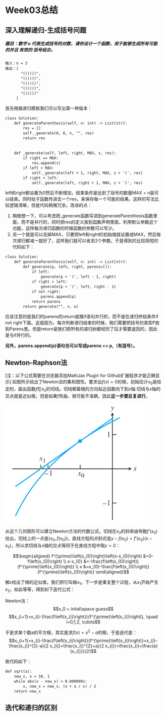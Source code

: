 # Week03总结

## 深入理解递归-生成括号问题
##### 题目：数字 n 代表生成括号的对数，请你设计一个函数，用于能够生成所有可能的并且 有效的 括号组合。
```
输入：n = 3
输出：[
       "((()))",
       "(()())",
       "(())()",
       "()(())",
       "()()()"
     ]
```
首先根据递归模板我们可以写出第一种版本：
```
class Solution:
    def generateParenthesis(self, n: int) -> List[str]:
        res = []
        self._generate(0, 0, n, "", res)
        return res


    def _generate(self, left, right, MAX, s, res):
        if right == MAX:
            res.append(s)
        if left < MAX:
            self._generate(left + 1, right, MAX, s + '(', res)
        if right < left:
            self._generate(left, right + 1, MAX, s + ')', res)
```
left和right都设置为0然后不断增加，结束条件是达到了括号的数量MAX = n就可以结束。同时给子函数传进去一个res，来保存每一个可能的结果。这样的写法比较逻辑清晰，但是代码稍微冗余。改进的点：
1. 稍微想一下，可以考虑把_generate函数写进到generateParenthesis函数里面，而不是并行的，同时把res的定义放到函数声明里面，利用默认参数这个功能，这样每次递归函数的时候函数的参数可以写少。
2. 另一个就是可以去掉MAX，只要把left和right的初始值就设置成MAX，然后每次递归都减一就好了，这样我们就可以省去2个参数。于是得到的比较简短的代码如下：
```
class Solution:
    def generateParenthesis(self, n: int) -> List[str]:
        def generate(p, left, right, parens=[]):
            if left:
                generate(p + '(', left - 1, right)
            if right > left:
                generate(p + ')', left, right - 1)
            if not right:
                parens.append(p)
            return parens
        return generate("", n, n)
```
应该注意的是我们的parens的return是跟if语句并行的，而不是在递归终结条件if not right下面。这是因为，每次判断递归结束的时候，我们需要把括号的类型P放到Parens里。但是return是我们把所有的递归树都经历了后才需要返回的，因此是与if并行的。

**另外，parens.append(p)语句也可以写成parens += p,（有逗号）。**


## Newton-Raphson法
[注：以下公式需要在浏览器添加MathJax Plugin for Github扩展程序才能正确显示]
如图所示给出了Newton法的集和图性。要求出$f(x) = 0$的根，初始估计$x_0$是给定的，画出函数$f$在$x_0$的切线。切线朝着根的方向贴近函数向下到$x$轴.切线与$x$轴的交点就是近似根，但是如果$f$弯曲，很可能不准确，因此**这一步要反复进行**。

![Newton](https://raw.githubusercontent.com/rfhklwt/algorithm010/master/Week03/Newton.png)

从这个几何图形可以建立Newton方法的代数公式。切线在$x_0$的斜率由导数$f'(x_0)$给出，切线上的一点是$(x_0, f(x_0))$。直线方程的点斜式是$y - f(x_0) = f'(x_0)(x - x_0)$，所以求切线与$x$轴的交点等同于在直线方程中取$y = 0$：

$$\begin{aligned} f^{\prime}\left(x_{0}\right)\left(x-x_{0}\right) &=0-f\left(x_{0}\right) \\ x-x_{0} &=-\frac{f\left(x_{0}\right)}{f^{\prime}\left(x_{0}\right)} \\ x &=x_{0}-\frac{f\left(x_{0}\right)}{f^{\prime}\left(x_{0}\right)} \end{aligned}$$

解$x$给出了根的近似值，我们把它叫做$x_1$。下一步是重复整个过程，从$x_1$开始产生$x_2$，如此等等，得到如下迭代公式：

Newton法：
$$x_0 = inital\space guess$$
$$x_{i+1}=x_{i}-\frac{f\left(x_{i}\right)}{f^{\prime}\left(x_{i}\right)}, \quad i=0,1,2, \cdots$$

于是求某个数a的平方根，其实是求$f(x) = x^2 - a$的根，于是迭代是：
$$x_{i+1}=x_{i}-\frac{f\left(x_{i}\right)}{f^{\prime}\left(x_{i}\right)}=x_{i}-\frac{x_{i}^{2}-a}{2 x_{i}}=\frac{x_{i}^{2}+a}{2 x_{i}}=\frac{x_{i}+\frac{a}{x_{i}}}{2}$$

故代码如下：
```
def sqrt(a):
    new_x, x = 10, 1
    while abs(x - new_x) > 0.0000001:
        x, new_x = new_x, (x + a / x) / 2
    return new_x
```
## 迭代和递归的区别


